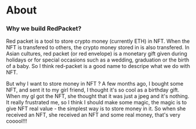 # About 

### Why we build RedPacket?

Red packet is a tool to store crypto money (currently ETH) in NFT. When the NFT is transfered to others, the crypto money stored in is also transfered. In Asian cultures, red packet (or red envelope) is a monetary gift given during holidays or for special occasions such as a wedding, graduation or the birth of a baby. So I think red-packet is a good name to descripe what we do with NFT.

But why I want to store money in NFT ? A few months ago, I bought some NFT, and sent it to my girl friend,  I thought it's so cool as a birthday gift. When my gl got the NFT, she thought that it was just a jpeg and it's nothing. It really frustrated me, so I think I should make some magic, the magic is to give NFT real value - the simplest way is to store money in it. So when she received an NFT, she received an NFT and some real money, that's very cooool!!!
